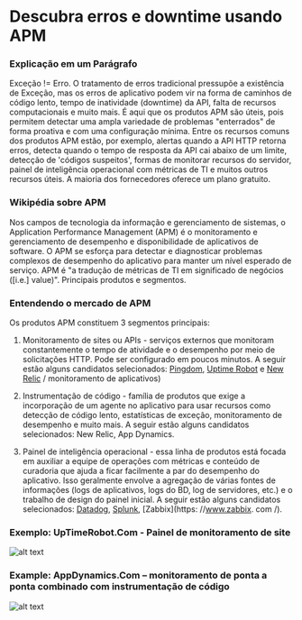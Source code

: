 # Descubra erros e downtime usando APM


### Explicação em um Parágrafo

Exceção != Erro. O tratamento de erros tradicional pressupõe a existência de Exceção, mas os erros de aplicativo podem vir na forma de caminhos de código lento, tempo de inatividade (downtime) da API, falta de recursos computacionais e muito mais. É aqui que os produtos APM são úteis, pois permitem detectar uma ampla variedade de problemas "enterrados" de forma proativa e com uma configuração mínima. Entre os recursos comuns dos produtos APM estão, por exemplo, alertas quando a API HTTP retorna erros, detecta quando o tempo de resposta da API cai abaixo de um limite, detecção de 'códigos suspeitos', formas de monitorar recursos do servidor, painel de inteligência operacional com métricas de TI e muitos outros recursos úteis. A maioria dos fornecedores oferece um plano gratuito.

### Wikipédia sobre APM

Nos campos de tecnologia da informação e gerenciamento de sistemas, o Application Performance Management (APM) é o monitoramento e gerenciamento de desempenho e disponibilidade de aplicativos de software. O APM se esforça para detectar e diagnosticar problemas complexos de desempenho do aplicativo para manter um nível esperado de serviço. APM é "a tradução de métricas de TI em significado de negócios ([i.e.] value)". Principais produtos e segmentos.

### Entendendo o mercado de APM

Os produtos APM constituem 3 segmentos principais:

1. Monitoramento de sites ou APIs - serviços externos que monitoram constantemente o tempo de atividade e o desempenho por meio de solicitações HTTP. Pode ser configurado em poucos minutos. A seguir estão alguns candidatos selecionados: [Pingdom](https://www.pingdom.com/), [Uptime Robot](https://uptimerobot.com/) e [New Relic](https://newrelic.com) / monitoramento de aplicativos)

2. Instrumentação de código - família de produtos que exige a incorporação de um agente no aplicativo para usar recursos como detecção de código lento, estatísticas de exceção, monitoramento de desempenho e muito mais. A seguir estão alguns candidatos selecionados: New Relic, App Dynamics.

3. Painel de inteligência operacional - essa linha de produtos está focada em auxiliar a equipe de operações com métricas e conteúdo de curadoria que ajuda a ficar facilmente a par do desempenho do aplicativo. Isso geralmente envolve a agregação de várias fontes de informações (logs de aplicativos, logs do BD, log de servidores, etc.) e o trabalho de design do painel inicial. A seguir estão alguns candidatos selecionados: [Datadog](https://www.datadoghq.com/), [Splunk](https://www.splunk.com/), [Zabbix](https: //www.zabbix. com /).



 ### Exemplo: UpTimeRobot.Com - Painel de monitoramento de site
![alt text](https://github.com/i0natan/nodebestpractices/blob/master/assets/images/uptimerobot.jpg "Painel de monitoramento de sites")

 ### Example: AppDynamics.Com – monitoramento de ponta a ponta combinado com instrumentação de código
![alt text](https://github.com/i0natan/nodebestpractices/blob/master/assets/images/app-dynamics-dashboard.png "monitoramento de ponta a ponta combinado com instrumentação de código")
